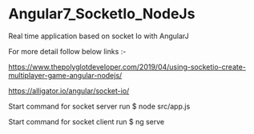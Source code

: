 # Angular7_SocketIo_NodeJs
Real time application based on socket Io with AngularJ

For more detail follow below links :-

https://www.thepolyglotdeveloper.com/2019/04/using-socketio-create-multiplayer-game-angular-nodejs/

https://alligator.io/angular/socket-io/

Start command for socket server run $ node src/app.js

Start command for socket client run $ ng serve
